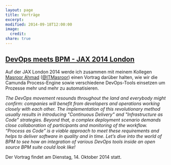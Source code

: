 ```yaml
---
layout: page
title: Vorträge
excerpt:
modified: 2014-09-18T12:00:00
image:
  credit:
share: true
---
```


## [DevOps meets BPM - JAX 2014 London](http://jaxlondon.com/2014/sessions/devops-meets-bpm)

Auf der JAX London 2014 werde ich zusammen mit meinem Kollegen
[Masroor Ahmad](http://www.masroor.de) ([@ITMasroor](https://twitter.com/ITMasroor)) einen
Vortrag darüber halten, wie wir die Camunda Process-Engine sowie verschiedene
DevOps-Tools einsetzen um Prozesse mehr und mehr zu automatisieren.

<cite>The DevOps movement resounds throughout the land and everybody might confirm:
companies will benefit from developers and operations working closely with each
other. The implementation of this revolutionary method usually results in
introducing "Continuous Delivery" and "Infrastructure as Code" strategies. Beyond
that, a complex deployment scenario demands close collaboration of participants
and monitoring of the workflow. “Process as Code” is a viable approach to meet
these requirements and helps to deliver software in quality and in time. Let’s
dive into the world of BPM to see how an integration of various DevOps tools
inside an open source BPM suite could look like!</cite>

Der Vortrag findet am Dienstag, 14. Oktober 2014 statt.

